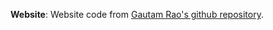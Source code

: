 **Website**: Website code from [Gautam Rao's github repository](https://github.com/gautamrao/gautamrao.github.io).
